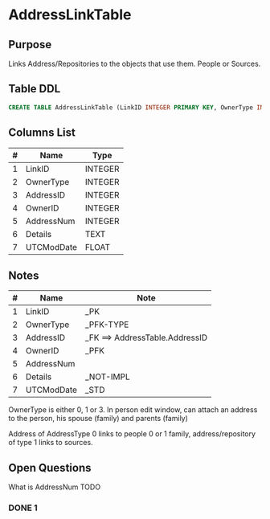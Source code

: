 # AddressLinkTable

## Purpose

Links Address/Repositories to the objects that use them. People or Sources.

## Table DDL

``` SQL
CREATE TABLE AddressLinkTable (LinkID INTEGER PRIMARY KEY, OwnerType INTEGER, AddressID INTEGER, OwnerID INTEGER, AddressNum INTEGER, Details TEXT, UTCModDate FLOAT );
```

## Columns List

| #   | Name       | Type    |
| --- | ---------- | ------- |
| 1   | LinkID     | INTEGER |
| 2   | OwnerType  | INTEGER |
| 3   | AddressID  | INTEGER |
| 4   | OwnerID    | INTEGER |
| 5   | AddressNum | INTEGER |
| 6   | Details    | TEXT    |
| 7   | UTCModDate | FLOAT   |

## Notes

| #   | Name       | Note                           |
| --- | ---------- | ------------------------------ |
| 1   | LinkID     | _PK                            |
| 2   | OwnerType  | _PFK-TYPE                      |
| 3   | AddressID  | _FK ==> AddressTable.AddressID |
| 4   | OwnerID    | _PFK                           |
| 5   | AddressNum |                                |
| 6   | Details    | _NOT-IMPL                       |
| 7   | UTCModDate | _STD                           |

OwnerType is either 0, 1 or 3.
In person edit window, can attach an address to the person, his spouse (family) and parents (family)

Address of AddressType 0 links to people 0 or 1 family, address/repository of type 1 links to sources.

## Open Questions

What is AddressNum  TODO

### DONE 1
